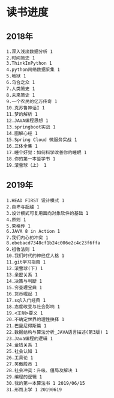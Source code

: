 # 读书进度

## 2018年

    1.深入浅出数据分析 1
    2.时间简史 1
    3.ThinkInPython 1
    4.python网络数据采集 1
    5.地狱 1
    6.乌合之众 1
    7.人类简史 1
    8.未来简史 1
    9.一个农民的亿万传奇 1
    10.克苏鲁神话I 1
    11.梦的解析 1
    12.JAVA编程思想 1
    13.springboot实战 1
    14.图解心经 1
    15.Spring Cloud 微服务实战 1
    16.三体全集 1
    17.睡个好觉：如何科学改善你的睡眠 1
    18.你的第一本哲学书 1
    19.滚雪球（上） 1

## 2019年

    1.HEAD FIRST 设计模式 1
    2.自卑与超越 1
    3.设计模式可复用面向对象软件的基础 1
    4.原则 1
    5.荣格传 1
    6.JAVA 8 in Action 1
    7.我们内心的冲突 1
    8.ebebacd7348cf1b24c006e2c4c23f6ffa
    9.祖鲁法则 1
    10.我们时代的神经症人格 1
    11.git学习指南 1 
    12.滚雪球(下) 1
    13.亲密关系 1
    14.决策与判断 1
    15.穷查理宝典 1
    16.货币崛起 1
    17.sql入门经典 1
    18.态度改变与社会影响 1
    19.<王制>要义 1
    20.不确定世界的理性抉择 1
    21.巴曼尼得斯篇 1
    22.数据结构与算法分析_JAVA语言描述(第3版) 1
    23.Java编程的逻辑 1
    24.金钱关系 1
    25.社会认知 1
    26.工具论 1
    27.笑傲股市 1
    28.社会冲突：升级、僵局及解决 1
    29.编程的逻辑 1
    30.我的第一本算法书 1 2019/06/15
    31.形而上学 1 20190619
